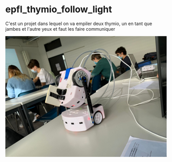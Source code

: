 # epfl_thymio_follow_light
C'est un projet dans lequel on va empiler deux thymio, un en tant que jambes et l'autre yeux et faut les faire communiquer

![alt text](https://github.com/J0bot/epfl_thymio_follow_light/blob/main/lambo.jpeg)
